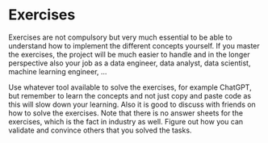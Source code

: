 # Exercises

Exercises are not compulsory but very much essential to be able to understand how to implement the different concepts yourself. If you master the exercises, the project will be much easier to handle and in the longer perspective also your job as a data engineer, data analyst, data scientist, machine learning engineer, ... 

Use whatever tool available to solve the exercises, for example ChatGPT, but remember to learn the concepts and not just copy and paste code as this will slow down your learning. Also it is good to discuss with friends on how to solve the exercises. Note that there is no answer sheets for the exercises, which is the fact in industry as well. Figure out how you can validate and convince others that you solved the tasks. 